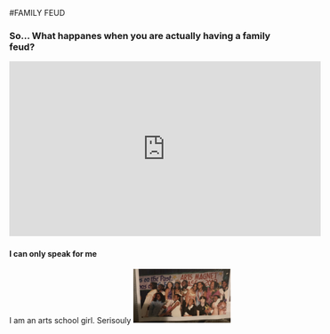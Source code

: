 #FAMILY FEUD

### So... What happanes when you are actually having a family feud?
<iframe width="560" height="315" src="https://www.youtube.com/embed/z2kEKZ6jyQQ" title="YouTube video player" frameborder="0" allow="accelerometer; autoplay; clipboard-write; encrypted-media; gyroscope; picture-in-picture; web-share" allowfullscreen></iframe>

#### I can only speak for me
I am an arts school girl. Serisouly
<img src="/images/berkeleyartsmagnet.PNG" width="175" />

